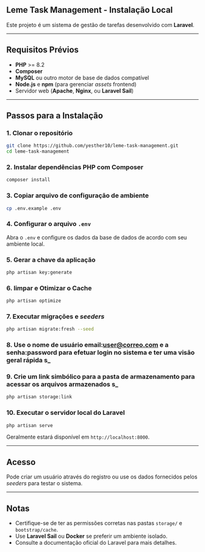 ## Leme Task Management - Instalação Local

Este projeto é um sistema de gestão de tarefas desenvolvido com **Laravel**.

---

## Requisitos Prévios

-   **PHP** \>= 8.2
-   **Composer**
-   **MySQL** ou outro motor de base de dados compatível
-   **Node.js** e **npm** (para gerenciar _assets_ frontend)
-   Servidor web (**Apache**, **Nginx**, ou **Laravel Sail**)

---

## Passos para a Instalação

### 1\. Clonar o repositório

```bash
git clone https://github.com/yesther10/leme-task-management.git
cd leme-task-management
```

### 2\. Instalar dependências PHP com Composer

```bash
composer install
```

### 3\. Copiar arquivo de configuração de ambiente

```bash
cp .env.example .env
```

### 4\. Configurar o arquivo `.env`

Abra o `.env` e configure os dados da base de dados de acordo com seu ambiente local.

### 5\. Gerar a chave da aplicação

```bash
php artisan key:generate
```

### 6\. limpar e Otimizar o Cache

```bash
php artisan optimize
```

### 7\. Executar migrações e _seeders_

```bash
php artisan migrate:fresh --seed
```

### 8\. Use o nome de usuário email:user@correo.com e a senha:password para efetuar login no sistema e ter uma visão geral rápida s\_

### 9\. Crie um link simbólico para a pasta de armazenamento para acessar os arquivos armazenados s\_

```bash
php artisan storage:link
```

### 10\. Executar o servidor local do Laravel

```bash
php artisan serve
```

Geralmente estará disponível em `http://localhost:8000`.

---

## Acesso

Pode criar um usuário através do registro ou use os dados fornecidos pelos _seeders_ para testar o sistema.

---

## Notas

-   Certifique-se de ter as permissões corretas nas pastas `storage/` e `bootstrap/cache`.
-   Use **Laravel Sail** ou **Docker** se preferir um ambiente isolado.
-   Consulte a documentação oficial do Laravel para mais detalhes.
